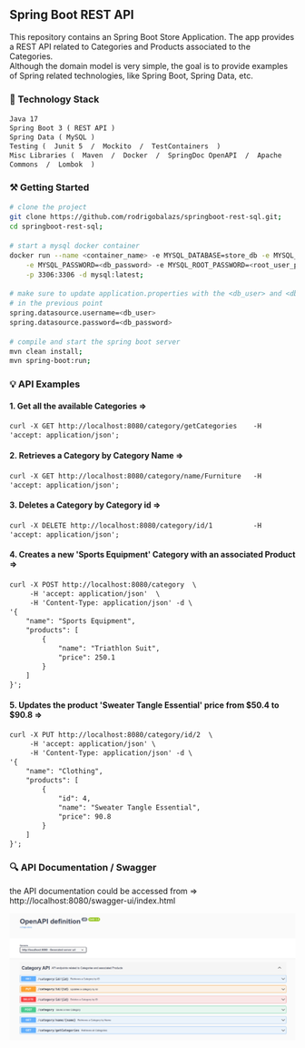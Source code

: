 ## Spring Boot REST API
This repository contains an Spring Boot Store Application. The app provides a REST API related to Categories and
Products associated to the Categories.<br/>
Although the domain model is very simple, the goal is to provide examples of Spring related technologies, like
Spring Boot, Spring Data, etc.

### 🔧 Technology Stack

```
Java 17
Spring Boot 3 ( REST API )
Spring Data ( MySQL )
Testing (  Junit 5  /  Mockito  /  TestContainers  )
Misc Libraries (  Maven  /  Docker  /  SpringDoc OpenAPI  /  Apache Commons  /  Lombok  )
```

### ⚒️ Getting Started

```bash
# clone the project
git clone https://github.com/rodrigobalazs/springboot-rest-sql.git;
cd springboot-rest-sql;

# start a mysql docker container
docker run --name <container_name> -e MYSQL_DATABASE=store_db -e MYSQL_USER=<db_user> \
    -e MYSQL_PASSWORD=<db_password> -e MYSQL_ROOT_PASSWORD=<root_user_password> \
    -p 3306:3306 -d mysql:latest;

# make sure to update application.properties with the <db_user> and <db_password> defined 
# in the previous point
spring.datasource.username=<db_user>
spring.datasource.password=<db_password>

# compile and start the spring boot server
mvn clean install;
mvn spring-boot:run;
```

### 💡 API Examples

#### 1. Get all the available Categories =>
```
curl -X GET http://localhost:8080/category/getCategories    -H 'accept: application/json';
```

#### 2. Retrieves a Category by Category Name =>
```
curl -X GET http://localhost:8080/category/name/Furniture   -H 'accept: application/json';
```


#### 3. Deletes a Category by Category id =>
```
curl -X DELETE http://localhost:8080/category/id/1          -H 'accept: application/json';
```

#### 4. Creates a new 'Sports Equipment' Category with an associated Product =>
```
curl -X POST http://localhost:8080/category  \
     -H 'accept: application/json'  \
     -H 'Content-Type: application/json' -d \
'{
    "name": "Sports Equipment",
    "products": [
        {
            "name": "Triathlon Suit",
            "price": 250.1
        }
    ]
}';
```

#### 5. Updates the product 'Sweater Tangle Essential' price from $50.4 to $90.8 =>
```
curl -X PUT http://localhost:8080/category/id/2  \
     -H 'accept: application/json' \
     -H 'Content-Type: application/json' -d \
'{
    "name": "Clothing",
    "products": [
        {
            "id": 4,
            "name": "Sweater Tangle Essential",
            "price": 90.8
        }
    ]
}';
```

### 🔍 API Documentation / Swagger

the API documentation could be accessed from => http://localhost:8080/swagger-ui/index.html

![](https://github.com/rodrigobalazs/springboot-rest-sql/blob/main/src/main/resources/static/api_swagger.png)
